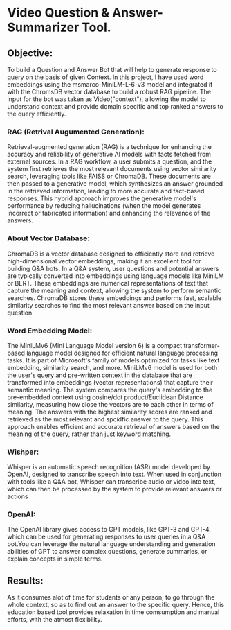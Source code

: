 # Video Question & Answer-Summarizer Tool.
## Objective:
To build a Question and Answer Bot that will help to generate response to query on the basis of given Context. In this project, I have used word embeddings using the msmarco-MiniLM-L-6-v3 model and integrated it with the ChromsDB vector database to build a robust RAG pipeline. The input for the bot was taken as Video("context"), allowing the model to understand context and provide domain specific and top ranked answers to the query efficiently.

### RAG (Retrival Augumented Generation):
Retrieval-augmented generation (RAG) is a technique for enhancing the accuracy and reliability of generative AI models with facts fetched from external sources.
In a RAG workflow, a user submits a question, and the system first retrieves the most relevant documents using vector similarity search, leveraging tools like FAISS or ChromaDB. These documents are then passed to a generative model, which synthesizes an answer grounded in the retrieved information, leading to more accurate and fact-based responses. This hybrid approach improves the generative model's performance by reducing hallucinations (when the model generates incorrect or fabricated information) and enhancing the relevance of the answers. 
### About Vector Database: 
ChromaDB is a vector database designed to efficiently store and retrieve high-dimensional vector embeddings, making it an excellent tool for building Q&A bots. In a Q&A system, user questions and potential answers are typically converted into embeddings using language models like MiniLM or BERT. These embeddings are numerical representations of text that capture the meaning and context, allowing the system to perform semantic searches. ChromaDB stores these embeddings and performs fast, scalable similarity searches to find the most relevant answer based on the input question.
### Word Embedding Model:
The MiniLMv6 (Mini Language Model version 6) is a compact transformer-based language model designed for efficient natural language processing tasks. It is part of Microsoft's family of models optimized for tasks like text embedding, similarity search, and more. MiniLMv6 model is used for both the user's query and pre-written context in the database that are transformed into embeddings (vector representations) that capture their semantic meaning. The system compares the query's embedding to the pre-embedded context using cosine/dot product/Euclidean Distance similarity, measuring how close the vectors are to each other in terms of meaning. The answers with the highest similarity scores are ranked and retrieved as the most relevant and spcidfic answer to the query. This approach enables efficient and accurate retrieval of answers based on the meaning of the query, rather than just keyword matching.
### Wishper:
Whisper is an automatic speech recognition (ASR) model developed by OpenAI, designed to transcribe speech into text. When used in conjunction with tools like a Q&A bot, Whisper can transcribe audio or video into text, which can then be processed by the system to provide relevant answers or actions
### OpenAI:
The OpenAI library gives access to GPT models, like GPT-3 and GPT-4, which can be used for generating responses to user queries in a Q&A bot.You can leverage the natural language understanding and generation abilities of GPT to answer complex questions, generate summaries, or explain concepts in simple terms.

## Results:
As it consumes alot of time for students or any person, to go through the whole context, so as to find out an answer to the specific query. Hence, this education based tool,provides relaxation in time comsumption and manual efforts, with the atmost flexibility.
